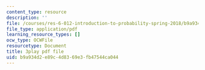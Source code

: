 ```yaml
---
content_type: resource
description: ''
file: /courses/res-6-012-introduction-to-probability-spring-2018/b9a934d2e89c4d8369e3fb47544ca044_WFMTus20mz4.pdf
file_type: application/pdf
learning_resource_types: []
ocw_type: OCWFile
resourcetype: Document
title: 3play pdf file
uid: b9a934d2-e89c-4d83-69e3-fb47544ca044
---
```

